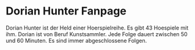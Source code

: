 # Dorian Hunter Fanpage
Dorian Hunter ist der Held einer Hoerspielreihe. Es gibt 43 Hoespiele mit ihm. Dorian ist von Beruf Kunstsammler. Jede Folge dauert zwischen 50 und 60 Minuten.
Es sind immer abgeschlossene Folgen.